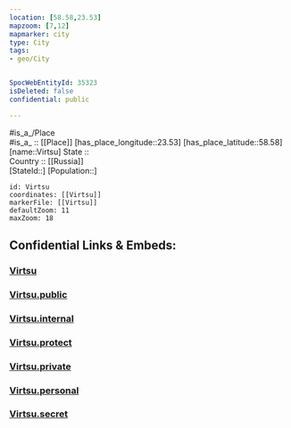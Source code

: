```yaml
---
location: [58.58,23.53] 
mapzoom: [7,12] 
mapmarker: city 
type: City
tags:
- geo/City


SpocWebEntityId: 35323
isDeleted: false
confidential: public

---
```

#is_a_/Place  
#is_a_ :: [[Place]] 
[has_place_longitude::23.53] 
[has_place_latitude::58.58] 
[name::Virtsu] 
State ::  
Country :: [[Russia]]  
[StateId::] 
[Population::] 



```leaflet
id: Virtsu
coordinates: [[Virtsu]] 
markerFile: [[Virtsu]] 
defaultZoom: 11 
maxZoom: 18
```


## Confidential Links & Embeds: 

### [Virtsu](/_Standards/Earth/Continent/Europe/Europe~North/Estonia/Counties~Estonia/Lääne/City/Virtsu.md) 

### [Virtsu.public](/_public/Earth/Continent/Europe/Europe~North/Estonia/Counties~Estonia/Lääne/City/Virtsu.public.md) 

### [Virtsu.internal](/_internal/Earth/Continent/Europe/Europe~North/Estonia/Counties~Estonia/Lääne/City/Virtsu.internal.md) 

### [Virtsu.protect](/_protect/Earth/Continent/Europe/Europe~North/Estonia/Counties~Estonia/Lääne/City/Virtsu.protect.md) 

### [Virtsu.private](/_private/Earth/Continent/Europe/Europe~North/Estonia/Counties~Estonia/Lääne/City/Virtsu.private.md) 

### [Virtsu.personal](/_personal/Earth/Continent/Europe/Europe~North/Estonia/Counties~Estonia/Lääne/City/Virtsu.personal.md) 

### [Virtsu.secret](/_secret/Earth/Continent/Europe/Europe~North/Estonia/Counties~Estonia/Lääne/City/Virtsu.secret.md)

